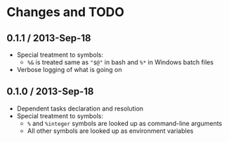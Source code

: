 # Changes and TODO


## 0.1.1 / 2013-Sep-18

* Special treatment to symbols:
   * `%&` is treated same as `"$@"` in bash and `%*` in Windows batch files
* Verbose logging of what is going on


## 0.1.0 / 2013-Sep-18

* Dependent tasks declaration and resolution
* Special treatment to symbols:
   * `%` and `%integer` symbols are looked up as command-line arguments
   * All other symbols are looked up as environment variables

